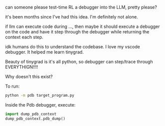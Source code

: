 can someone please test-time RL a debugger into the LLM, pretty please?

it's been months since I've had this idea. I'm definitely not alone.

if llm can execute code during <think>...</think>, then maybe it should execute a debugger on the code and have it step through the debugger while returning the context each step.

idk humans do this to understand the codebase. I love my vscode debugger. It helped me learn tinygrad.

Beauty of tinygrad is it's all python, so debugger can step/trace through EVERYTHIGN!!!!

Why doesn't this exist?

To run:

```bash
python -m pdb target_program.py
```

Inside the Pdb debugger, execute:

```python
import dump_pdb_context
dump_pdb_context.pdb_dump()
```
